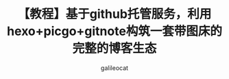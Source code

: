 ---
title: 【教程】基于github托管服务，利用hexo+picgo+gitnote构筑一套带图床的完整的博客生态
date: 
author: galileocat
img: 
top: false
cover: false
coverImg: 
password: 
toc: false
mathjax: false
summary: 教程随笔
categories: 教程
tags:
  - 教程
  - linux
  - debug
---